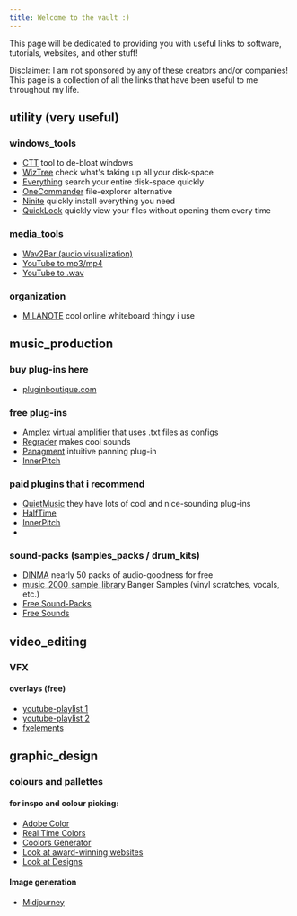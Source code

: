 ```yaml
---
title: Welcome to the vault :)
---
```

This page will be dedicated to providing you with useful links to software, tutorials, websites, and other stuff!

Disclaimer: I am not sponsored by any of these creators and/or companies! 
This page is a collection of all the links that have been useful to me throughout my life.

## utility (very useful)
### windows_tools
- [CTT](https://github.com/ChrisTitusTech/winutil) tool to de-bloat windows
- [WizTree](https://www.diskanalyzer.com/) check what's taking up all your disk-space
- [Everything](https://www.voidtools.com/downloads/) search your entire disk-space quickly
- [OneCommander](https://www.onecommander.com/) file-explorer alternative
- [Ninite](https://ninite.com/) quickly install everything you need
- [QuickLook](https://apps.microsoft.com/detail/9nv4bs3l1h4s?hl=en-us&gl=US) quickly view your files without opening them every time

### media_tools
- [Wav2Bar (audio visualization)](https://picorims.github.io/wav2bar-website/)
- [YouTube to mp3/mp4](https://de.convert2mp3.club/index_13.html)
- [YouTube to .wav]()

### organization
- [MILANOTE](https://www.milanote.com/refer/rcFNN4goXqxcauIRUX) cool online whiteboard thingy i use


## music_production 
### buy plug-ins here
- [pluginboutique.com](https://www.pluginboutique.com/) 

### free plug-ins 
- [Amplex](https://nalexplugins.blogspot.com/2024/11/amplex-multiamp.html) virtual amplifier that uses .txt files as configs
- [Regrader](https://www.igorski.nl/download/regrader) makes cool sounds
- [Panagment](https://www.auburnsounds.com/products/Panagement.html) intuitive panning plug-in
- [InnerPitch](https://www.auburnsounds.com/products/InnerPitch.html)

### paid plugins that i recommend
- [QuietMusic](https://quietmusic.eu/) they have lots of cool and nice-sounding plug-ins
- [HalfTime](https://www.cableguys.com/halftime)
- [InnerPitch](https://www.auburnsounds.com/products/InnerPitch.html)
- []()

### sound-packs (samples_packs / drum_kits) 
- [DINMA](https://www.officialdinma.com/shop) nearly 50 packs of audio-goodness for free
- [music_2000_sample_library](https://soundpacks.com/free-sound-packs/music-2000-sample-library/) Banger Samples (vinyl scratches, vocals, etc.)
- [Free Sound-Packs](https://soundpacks.com)
- [Free Sounds](https://freesound.org/)


## video_editing 
### VFX

#### overlays (free)
- [youtube-playlist 1](https://www.youtube.com/watch?v=ORa5wLF6Hr0&list=PLLY3ahhBZ3dZEIRMoBovjbu5OAKq1SWuG)
- [youtube-playlist 2](https://www.youtube.com/watch?v=Hg9b2GwlVk4&list=PL9OdMIUuBl3b4II-9uRtLX6ASkUoAtc0t)
- [fxelements](https://www.fxelements.com/guide/free-videos-overlays)



## graphic_design 
### colours and pallettes
#### for inspo and colour picking: 
- [Adobe Color](https://color.adobe.com/explore)
- [Real Time Colors](https://www.realtimecolors.com/)
- [Coolors Generator](https://coolors.co/540d6e-ee4266-ffd23f-f3fcf0-1f271b)
- [Look at award-winning websites](https://www.awwwards.com/websites/)
- [Look at Designs](https://dribbble.com/)

#### Image generation
- [Midjourney](https://www.midjourney.com/home)

